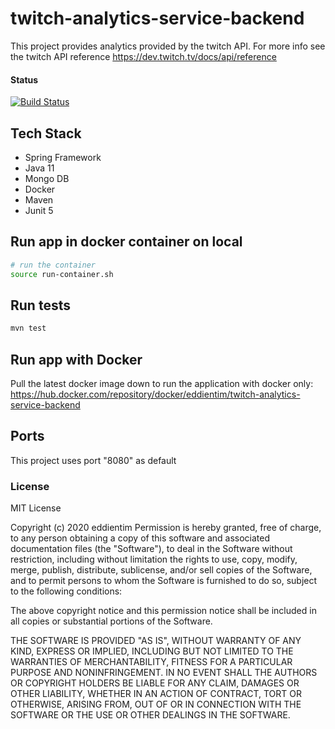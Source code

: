 # twitch-analytics-service-backend
This project provides analytics provided by the twitch API. For more info see the twitch API reference https://dev.twitch.tv/docs/api/reference 

#### Status

[![Build Status](https://travis-ci.com/eddientim/twitch-analytics-service-backend.svg?branch=main)](https://travis-ci.com/eddientim/twitch-analytics-service-backend)

## Tech Stack 
- Spring Framework
- Java 11
- Mongo DB
- Docker
- Maven
- Junit 5

## Run app in docker container on local
```bash
# run the container
source run-container.sh
```

## Run tests
```bash
mvn test
```
## Run app with Docker
Pull the latest docker image down to run the application with docker only:
https://hub.docker.com/repository/docker/eddientim/twitch-analytics-service-backend

## Ports
This project uses port "8080" as default

### License
MIT License

Copyright (c) 2020 eddientim
Permission is hereby granted, free of charge, to any person obtaining a copy of this software and associated documentation files (the "Software"), to deal in the Software without restriction, including without limitation the rights to use, copy, modify, merge, publish, distribute, sublicense, and/or sell copies of the Software, and to permit persons to whom the Software is furnished to do so, subject to the following conditions:

The above copyright notice and this permission notice shall be included in all copies or substantial portions of the Software.

THE SOFTWARE IS PROVIDED "AS IS", WITHOUT WARRANTY OF ANY KIND, EXPRESS OR IMPLIED, INCLUDING BUT NOT LIMITED TO THE WARRANTIES OF MERCHANTABILITY, FITNESS FOR A PARTICULAR PURPOSE AND NONINFRINGEMENT. IN NO EVENT SHALL THE AUTHORS OR COPYRIGHT HOLDERS BE LIABLE FOR ANY CLAIM, DAMAGES OR OTHER LIABILITY, WHETHER IN AN ACTION OF CONTRACT, TORT OR OTHERWISE, ARISING FROM, OUT OF OR IN CONNECTION WITH THE SOFTWARE OR THE USE OR OTHER DEALINGS IN THE SOFTWARE.
